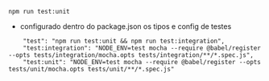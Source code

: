 ```npm run test:unit```

- configurado dentro do package.json os tipos e config de testes
```
    "test": "npm run test:unit && npm run test:integration",
    "test:integration": "NODE_ENV=test mocha --require @babel/register --opts tests/integration/mocha.opts tests/integration/**/*.spec.js",
    "test:unit": "NODE_ENV=test mocha --require @babel/register --opts tests/unit/mocha.opts tests/unit/**/*.spec.js"
```